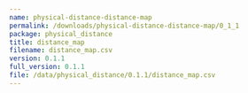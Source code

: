 ```yaml
---
name: physical-distance-distance-map
permalink: /downloads/physical-distance-distance-map/0_1_1
package: physical_distance
title: distance_map
filename: distance_map.csv
version: 0.1.1
full_version: 0.1.1
file: /data/physical_distance/0.1.1/distance_map.csv
---
```

